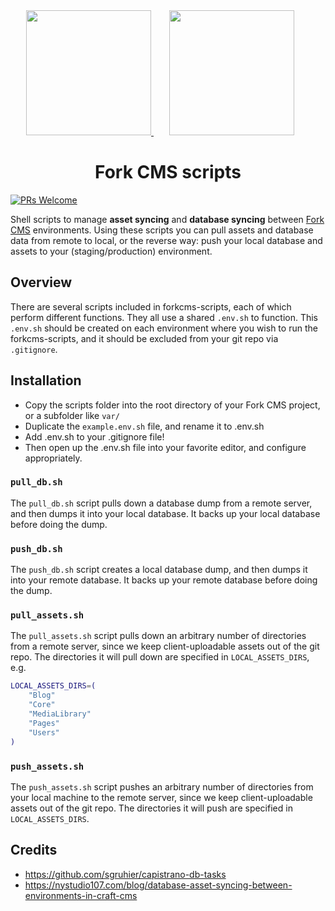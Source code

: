 <div align="center">
  <a href="https://github.com/forkcms/forkcms">
      <img width="200" height="200" src="https://i.imgur.com/oh7i1rX.png">
  </a>
  <img width="200" height="200" vspace="" hspace="25" src="https://upload.wikimedia.org/wikipedia/commons/4/4b/Bash_Logo_Colored.svg">
  <h1>Fork CMS scripts</h1>
</div>

[![PRs Welcome](https://img.shields.io/badge/PRs-welcome-brightgreen.svg?style=flat)](http://makeapullrequest.com)

Shell scripts to manage **asset syncing** and **database syncing** between [Fork CMS](https://www.fork-cms.com) environments. Using these scripts you can pull assets and database data from remote to local, or the reverse way: push your local database and assets to your (staging/production) environment.

## Overview

There are several scripts included in forkcms-scripts, each of which perform different functions. They all use a shared `.env.sh` to function. This `.env.sh` should be created on each environment where you wish to run the forkcms-scripts, and it should be excluded from your git repo via `.gitignore`.

## Installation

-   Copy the scripts folder into the root directory of your Fork CMS project, or a subfolder like `var/`
-   Duplicate the `example.env.sh` file, and rename it to .env.sh
-   Add .env.sh to your .gitignore file!
-   Then open up the .env.sh file into your favorite editor, and configure appropriately.

### `pull_db.sh`

The `pull_db.sh` script pulls down a database dump from a remote server, and then dumps it into your local database. It backs up your local database before doing the dump.

### `push_db.sh`

The `push_db.sh` script creates a local database dump, and then dumps it into your remote database. It backs up your remote database before doing the dump.

### `pull_assets.sh`

The `pull_assets.sh` script pulls down an arbitrary number of directories from a remote server, since we keep client-uploadable assets out of the git repo. The directories it will pull down are specified in `LOCAL_ASSETS_DIRS`, e.g.

```bash
LOCAL_ASSETS_DIRS=(
    "Blog"
    "Core"
    "MediaLibrary"
    "Pages"
    "Users"
)
```

### `push_assets.sh`

The `push_assets.sh` script pushes an arbitrary number of directories from your local machine to the remote server, since we keep client-uploadable assets out of the git repo. The directories it will push are specified in `LOCAL_ASSETS_DIRS`.

## Credits

-   https://github.com/sgruhier/capistrano-db-tasks
-   https://nystudio107.com/blog/database-asset-syncing-between-environments-in-craft-cms
